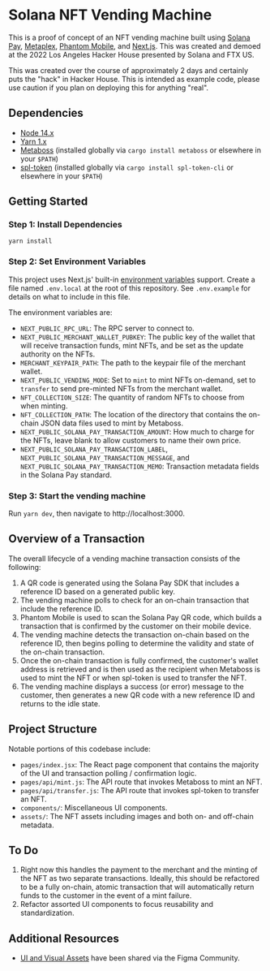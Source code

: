 # Solana NFT Vending Machine

This is a proof of concept of an NFT vending machine built using [Solana Pay](https://solanapay.com), [Metaplex](https://www.metaplex.com), [Phantom Mobile](https://phantom.app), and [Next.js](https://nextjs.org). This was created and demoed at the 2022 Los Angeles Hacker House presented by Solana and FTX US.

This was created over the course of approximately 2 days and certainly puts the "hack" in Hacker House. This is intended as example code, please use caution if you plan on deploying this for anything "real".

## Dependencies

- [Node 14.x](https://nodejs.org)
- [Yarn 1.x](https://yarnpkg.com)
- [Metaboss](https://metaboss.rs) (installed globally via `cargo install metaboss` or elsewhere in your `$PATH`)
- [spl-token](https://spl.solana.com/token#setup) (installed globally via `cargo install spl-token-cli` or elsewhere in your `$PATH`)

## Getting Started

### Step 1: Install Dependencies

`yarn install`

### Step 2: Set Environment Variables

This project uses Next.js' built-in [environment variables](https://nextjs.org/docs/basic-features/environment-variables) support. Create a file named `.env.local` at the root of this repository. See `.env.example` for details on what to include in this file.

The environment variables are:

- `NEXT_PUBLIC_RPC_URL`: The RPC server to connect to.
- `NEXT_PUBLIC_MERCHANT_WALLET_PUBKEY`: The public key of the wallet that will receive transaction funds, mint NFTs, and be set as the update authority on the NFTs.
- `MERCHANT_KEYPAIR_PATH`: The path to the keypair file of the merchant wallet.
- `NEXT_PUBLIC_VENDING_MODE`: Set to `mint` to mint NFTs on-demand, set to `transfer` to send pre-minted NFTs from the merchant wallet.
- `NFT_COLLECTION_SIZE`: The quantity of random NFTs to choose from when minting.
- `NFT_COLLECTION_PATH`: The location of the directory that contains the on-chain JSON data files used to mint by Metaboss.
- `NEXT_PUBLIC_SOLANA_PAY_TRANSACTION_AMOUNT`: How much to charge for the NFTs, leave blank to allow customers to name their own price.
- `NEXT_PUBLIC_SOLANA_PAY_TRANSACTION_LABEL`, `NEXT_PUBLIC_SOLANA_PAY_TRANSACTION_MESSAGE`, and `NEXT_PUBLIC_SOLANA_PAY_TRANSACTION_MEMO`: Transaction metadata fields in the Solana Pay standard.

### Step 3: Start the vending machine

Run `yarn dev`, then navigate to http://localhost:3000.

## Overview of a Transaction

The overall lifecycle of a vending machine transaction consists of the following:

1. A QR code is generated using the Solana Pay SDK that includes a reference ID based on a generated public key.
2. The vending machine polls to check for an on-chain transaction that include the reference ID.
3. Phantom Mobile is used to scan the Solana Pay QR code, which builds a transaction that is confirmed by the customer on their mobile device.
4. The vending machine detects the transaction on-chain based on the reference ID, then begins polling to determine the validity and state of the on-chain transaction.
5. Once the on-chain transaction is fully confirmed, the customer's wallet address is retrieved and is then used as the recipient when Metaboss is used to mint the NFT or when spl-token is used to transfer the NFT.
6. The vending machine displays a success (or error) message to the customer, then generates a new QR code with a new reference ID and returns to the idle state.

## Project Structure

Notable portions of this codebase include:

- `pages/index.jsx`: The React page component that contains the majority of the UI and transaction polling / confirmation logic.
- `pages/api/mint.js`: The API route that invokes Metaboss to mint an NFT.
- `pages/api/transfer.js`: The API route that invokes spl-token to transfer an NFT.
- `components/`: Miscellaneous UI components.
- `assets/`: The NFT assets including images and both on- and off-chain metadata.

## To Do

1. Right now this handles the payment to the merchant and the minting of the NFT as two separate transactions. Ideally, this should be refactored to be a fully on-chain, atomic transaction that will automatically return funds to the customer in the event of a mint failure.
2. Refactor assorted UI components to focus reusability and standardization.

## Additional Resources

- [UI and Visual Assets](https://www.figma.com/community/file/1074430867825946277/NFT-Vending-Machine) have been shared via the Figma Community.
